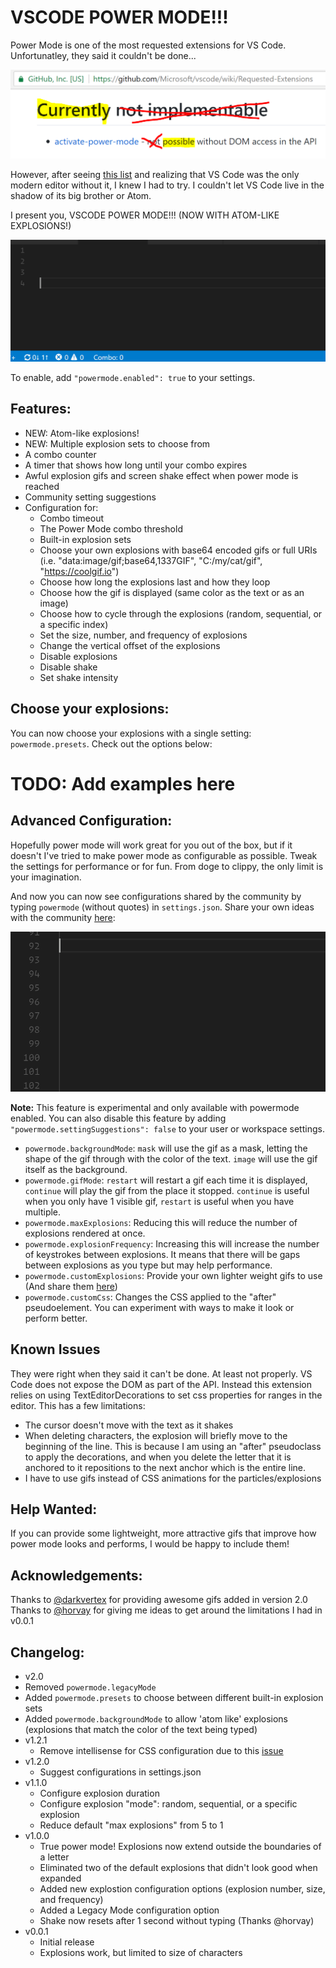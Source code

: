 # VSCODE POWER MODE!!!

Power Mode is one of the most requested extensions for VS Code. Unfortunatley, they said it couldn't be done...

![not-implementable](images/not-implementable.png)

However, after seeing [this list](https://github.com/codeinthedark/awesome-power-mode) and realizing that VS Code was the only modern editor without it, I knew I had to try. I couldn't let VS Code live in the shadow of its big brother or Atom.

I present you, VSCODE POWER MODE!!! (NOW WITH ATOM-LIKE EXPLOSIONS!)

![demo](images/demo.gif)

To enable, add `"powermode.enabled": true` to your settings.

## Features:
* NEW: Atom-like explosions!
* NEW: Multiple explosion sets to choose from
* A combo counter
* A timer that shows how long until your combo expires
* Awful explosion gifs and screen shake effect when power mode is reached
* Community setting suggestions
* Configuration for:
   - Combo timeout
   - The Power Mode combo threshold
   - Built-in explosion sets
   - Choose your own explosions with base64 encoded gifs or full URIs (i.e. "data:image/gif;base64,1337GIF", "C:/my/cat/gif", "https://coolgif.io")
   - Choose how long the explosions last and how they loop
   - Choose how the gif is displayed (same color as the text or as an image)
   - Choose how to cycle through the explosions (random, sequential, or a specific index)
   - Set the size, number, and frequency of explosions
   - Change the vertical offset of the explosions
   - Disable explosions
   - Disable shake
   - Set shake intensity

## Choose your explosions:
You can now choose your explosions with a single setting: `powermode.presets`. Check out the options below:

# TODO: Add examples here

## Advanced Configuration:
Hopefully power mode will work great for you out of the box, but if it doesn't I've tried to make power mode as configurable as possible. Tweak the settings for performance or for fun. From doge to clippy, the only limit is your imagination.

And now you can now see configurations shared by the community by typing `powermode` (without quotes) in `settings.json`. Share your own ideas with the community [here](https://github.com/hoovercj/vscode-power-mode/issues/7):

![demo](images/demo-settings-suggestions.gif)

**Note:** This feature is experimental and only available with powermode enabled. You can also disable this feature by adding `"powermode.settingSuggestions": false` to your user or workspace settings.

* `powermode.backgroundMode`: `mask` will use the gif as a mask, letting the shape of the gif through with the color of the text. `image` will use the gif itself as the background.
* `powermode.gifMode`: `restart` will restart a gif each time it is displayed, `continue` will play the gif from the place it stopped. `continue` is useful when you only have 1 visible gif, `restart` is useful when you have multiple.
* `powermode.maxExplosions`: Reducing this will reduce the number of explosions rendered at once.
* `powermode.explosionFrequency`: Increasing this will increase the number of keystrokes between explosions. It means that there will be gaps between explosions as you type but may help performance.
* `powermode.customExplosions`: Provide your own lighter weight gifs to use (And share them [here](https://github.com/hoovercj/vscode-power-mode/issues/1))
* `powermode.customCss`: Changes the CSS applied to the "after" pseudoelement. You can experiment with ways to make it look or perform better.

## Known Issues

They were right when they said it can't be done. At least not properly. VS Code does not expose the DOM as part of the API. Instead this extension relies on using TextEditorDecorations to set css properties for ranges in the editor. This has a few limitations:
* The cursor doesn't move with the text as it shakes
* When deleting characters, the explosion will briefly move to the beginning of the line. This is because I am using an "after" pseudoclass to apply the decorations, and when you delete the letter that it is anchored to it repositions to the next anchor which is the entire line.
* I have to use gifs instead of CSS animations for the particles/explosions

## Help Wanted:
If you can provide some lightweight, more attractive gifs that improve how power mode looks and performs, I would be happy to include them!

## Acknowledgements:
Thanks to [@darkvertex](https://github.com/darkvertex) for providing awesome gifs added in version 2.0
Thanks to [@horvay](https://github.com/horvay) for giving me ideas to get around the limitations I had in v0.0.1

## Changelog:
- v2.0
 - Removed `powermode.legacyMode`
 - Added `powermode.presets` to choose between different built-in explosion sets
 - Added `powermode.backgroundMode` to allow 'atom like' explosions (explosions that match the color of the text being typed)
- v1.2.1
  - Remove intellisense for CSS configuration due to this [issue](https://github.com/Microsoft/vscode/issues/31932#issuecomment-326341653)
- v1.2.0
  - Suggest configurations in settings.json
- v1.1.0
  - Configure explosion duration
  - Configure explosion "mode": random, sequential, or a specific explosion
  - Reduce default "max explosions" from 5 to 1
- v1.0.0
  - True power mode! Explosions now extend outside the boundaries of a letter
  - Eliminated two of the default explosions that didn't look good when expanded
  - Added new explostion configuration options (explosion number, size, and frequency)
  - Added a Legacy Mode configuration option
  - Shake now resets after 1 second without typing (Thanks @horvay)
- v0.0.1
  - Initial release
  - Explosions work, but limited to size of characters